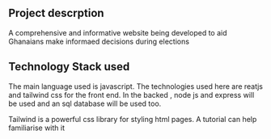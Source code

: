 ## Project descrption
A comprehensive and informative website being developed to aid Ghanaians make informaed decisions during elections

## Technology Stack used
The main language used is javascript.
The technologies used here are reatjs and tailwind css for the front end.
In the backed , node js and express will be used and an sql database will be used too.


Tailwind is a powerful css library for styling html pages. A tutorial can help familiarise with it
